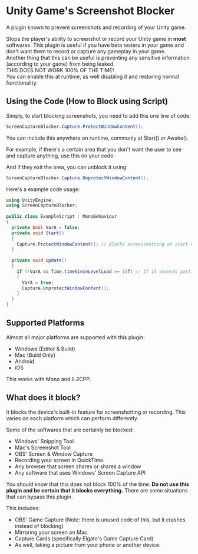 # Unity Game's Screenshot Blocker
A plugin known to prevent screenshots and recording of your Unity game.

<p>
Stops the player's ability to screenshot or record your Unity game in <strong>most</strong> softwares. This plugin is useful if you have beta testers in your game and don't want them to record or capture any gameplay in your game.<br>
Another thing that this can be useful is preventing any sensitive information (according to your game) from being leaked.<br>
THIS DOES NOT WORK 100% OF THE TIME!<br>
You can enable this at runtime, as well disabling it and restoring normal functionality.
</p>

## Using the Code (How to Block using Script)
Simply, to start blocking screenshots, you need to add this one line of code:
```c#
ScreenCaptureBlocker.Capture.ProtectWindowContent();
```
You can include this anywhere on runtime, commonly at Start() or Awake().

For example, if there's a certain area that you don't want the user to see and capture anything, use this on your code.

And if they exit the area, you can unblock it using:
```c#
ScreenCaptureBlocker.Capture.UnprotectWindowContent();
```
Here's a example code usage:
```c#
using UnityEngine;
using ScreenCaptureBlocker;
    
public class ExampleScript : MonoBehaviour 
{
  private bool VarA = false;
  private void Start()
  {
    Capture.ProtectWindowContent(); // Blocks screenshotting at start of the game.
  }
  
  private void Update()
  {
    if (!VarA && Time.timeSinceLevelLoad >= 15f) // If 15 seconds past, unblock screenshotting.
    {
      VarA = true;
      Capture.UnprotectWindowContent();
    }
  }
}
```
## Supported Platforms
Almost all major platforms are supported with this plugin:
 - Windows (Editor & Build)
 - Mac (Build Only)
 - Android
 - iOS

This works with Mono and IL2CPP.
 
## What does it block?
It blocks the device's built-in feature for screenshotting or recording. This varies on each platform which can perform differently. 

Some of the softwares that are certainly be blocked:

 - Windows' Snipping Tool
 - Mac's Screenshot Tool
 - OBS' Screen & Window Capture
 - Recording your screen in QuickTime.
 - Any browser that screen shares or shares a window
 - Any software that uses Windows' Screen Capture API

You should know that this does not block 100% of the time. **Do not use this plugin and be certain that it blocks everything.** There are some situations that can bypass this plugin.

This includes:
- OBS' Game Capture (Note: there is unused code of this, but it crashes instead of blocking)
- Mirroring your screen on Mac.
- Capture Cards (specifically Elgato's Game Capture Card)
- As well, taking a picture from your phone or another device.
